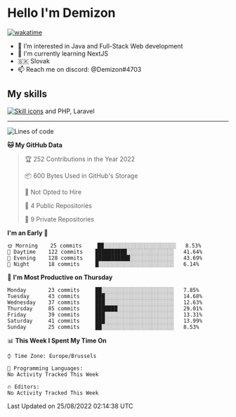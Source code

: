 # Hello I'm Demizon
[![wakatime](https://wakatime.com/badge/user/6ad1949f-d6d7-44f9-9eee-c35e54cc499b.svg)](https://wakatime.com/@6ad1949f-d6d7-44f9-9eee-c35e54cc499b)
- 👀 I’m interested in Java and Full-Stack Web development
- 🌱 I'm currently learning NextJS
- 🇸🇰 Slovak
- 📫 Reach me on discord: @Demizon#4703

## My skills
[![Skill icons](https://skillicons.dev/icons?i=java,js,ts,html,css,react,py,git,docker,linux,mysql,mongo&theme=dark)](https://github.com/Demizon3433) and PHP, Laravel

---

<!--START_SECTION:waka-->
![Lines of code](https://img.shields.io/badge/From%20Hello%20World%20I%27ve%20Written-44%20Thousand%20lines%20of%20code-blue)

**🐱 My GitHub Data** 

> 🏆 252 Contributions in the Year 2022
 > 
> 📦 600 Bytes Used in GitHub's Storage 
 > 
> 🚫 Not Opted to Hire
 > 
> 📜 4 Public Repositories 
 > 
> 🔑 9 Private Repositories  
 > 
**I'm an Early 🐤** 

```text
🌞 Morning    25 commits     ██░░░░░░░░░░░░░░░░░░░░░░░   8.53% 
🌆 Daytime    122 commits    ██████████░░░░░░░░░░░░░░░   41.64% 
🌃 Evening    128 commits    ███████████░░░░░░░░░░░░░░   43.69% 
🌙 Night      18 commits     █░░░░░░░░░░░░░░░░░░░░░░░░   6.14%

```
📅 **I'm Most Productive on Thursday** 

```text
Monday       23 commits     ██░░░░░░░░░░░░░░░░░░░░░░░   7.85% 
Tuesday      43 commits     ███░░░░░░░░░░░░░░░░░░░░░░   14.68% 
Wednesday    37 commits     ███░░░░░░░░░░░░░░░░░░░░░░   12.63% 
Thursday     85 commits     ███████░░░░░░░░░░░░░░░░░░   29.01% 
Friday       39 commits     ███░░░░░░░░░░░░░░░░░░░░░░   13.31% 
Saturday     41 commits     ███░░░░░░░░░░░░░░░░░░░░░░   13.99% 
Sunday       25 commits     ██░░░░░░░░░░░░░░░░░░░░░░░   8.53%

```


📊 **This Week I Spent My Time On** 

```text
⌚︎ Time Zone: Europe/Brussels

💬 Programming Languages: 
No Activity Tracked This Week

🔥 Editors: 
No Activity Tracked This Week

```


 Last Updated on 25/08/2022 02:14:38 UTC
<!--END_SECTION:waka-->
